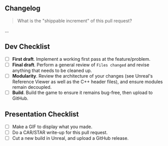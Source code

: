 ## Changelog

> What is the "shippable increment" of this pull request?

...

## Dev Checklist

* [ ] **First draft**. Implement a working first pass at the feature/problem.
* [ ] **Final draft**. Perform a general review of `Files changed` and revise anything that needs to be cleaned up.
* [ ] **Modularity**. Review the architecture of your changes (see Unreal's Reference Viewer as well as the C++ header files), and ensure modules remain decoupled.
* [ ] **Build**. Build the game to ensure it remains bug-free, then upload to GitHub.

## Presentation Checklist

* [ ] Make a GIF to display what you made.
* [ ] Do a CAR/STAR write-up for this pull request.
* [ ] Cut a new build in Unreal, and upload a GitHub release.
